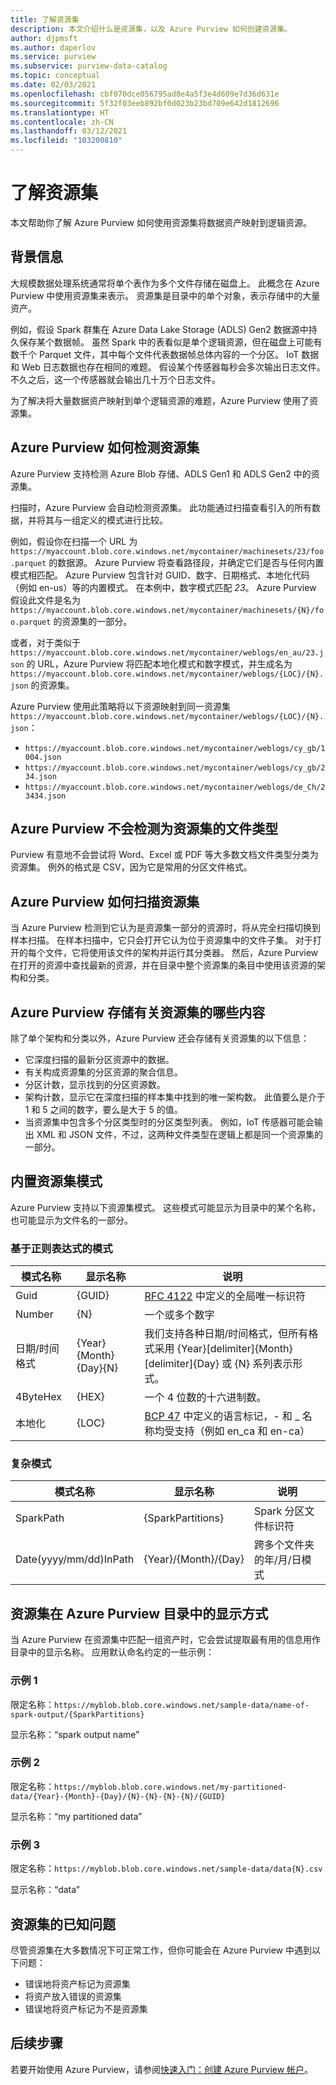 ```yaml
---
title: 了解资源集
description: 本文介绍什么是资源集，以及 Azure Purview 如何创建资源集。
author: djpmsft
ms.author: daperlov
ms.service: purview
ms.subservice: purview-data-catalog
ms.topic: conceptual
ms.date: 02/03/2021
ms.openlocfilehash: cbf070dce056795ad8e4a5f3e4d609e7d36d631e
ms.sourcegitcommit: 5f32f03eeb892bf0d023b23bd709e642d1812696
ms.translationtype: HT
ms.contentlocale: zh-CN
ms.lasthandoff: 03/12/2021
ms.locfileid: "103200810"
---
```

# <a name="understanding-resource-sets"></a>了解资源集

本文帮助你了解 Azure Purview 如何使用资源集将数据资产映射到逻辑资源。
## <a name="background-info"></a>背景信息

大规模数据处理系统通常将单个表作为多个文件存储在磁盘上。 此概念在 Azure Purview 中使用资源集来表示。 资源集是目录中的单个对象，表示存储中的大量资产。

例如，假设 Spark 群集在 Azure Data Lake Storage (ADLS) Gen2 数据源中持久保存某个数据帧。 虽然 Spark 中的表看似是单个逻辑资源，但在磁盘上可能有数千个 Parquet 文件，其中每个文件代表数据帧总体内容的一个分区。 IoT 数据和 Web 日志数据也存在相同的难题。 假设某个传感器每秒会多次输出日志文件。 不久之后，这一个传感器就会输出几十万个日志文件。

为了解决将大量数据资产映射到单个逻辑资源的难题，Azure Purview 使用了资源集。

## <a name="how-azure-purview-detects-resource-sets"></a>Azure Purview 如何检测资源集

Azure Purview 支持检测 Azure Blob 存储、ADLS Gen1 和 ADLS Gen2 中的资源集。

扫描时，Azure Purview 会自动检测资源集。 此功能通过扫描查看引入的所有数据，并将其与一组定义的模式进行比较。

例如，假设你在扫描一个 URL 为 `https://myaccount.blob.core.windows.net/mycontainer/machinesets/23/foo.parquet` 的数据源。 Azure Purview 将查看路径段，并确定它们是否与任何内置模式相匹配。 Azure Purview 包含针对 GUID、数字、日期格式、本地化代码（例如 en-us）等的内置模式。 在本例中，数字模式匹配 *23*。 Azure Purview 假设此文件是名为 `https://myaccount.blob.core.windows.net/mycontainer/machinesets/{N}/foo.parquet` 的资源集的一部分。

或者，对于类似于 `https://myaccount.blob.core.windows.net/mycontainer/weblogs/en_au/23.json` 的 URL，Azure Purview 将匹配本地化模式和数字模式，并生成名为 `https://myaccount.blob.core.windows.net/mycontainer/weblogs/{LOC}/{N}.json` 的资源集。

Azure Purview 使用此策略将以下资源映射到同一资源集 `https://myaccount.blob.core.windows.net/mycontainer/weblogs/{LOC}/{N}.json`：

- `https://myaccount.blob.core.windows.net/mycontainer/weblogs/cy_gb/1004.json`
- `https://myaccount.blob.core.windows.net/mycontainer/weblogs/cy_gb/234.json`
- `https://myaccount.blob.core.windows.net/mycontainer/weblogs/de_Ch/23434.json`

## <a name="file-types-that-azure-purview-will-not-detect-as-resource-sets"></a>Azure Purview 不会检测为资源集的文件类型

Purview 有意地不会尝试将 Word、Excel 或 PDF 等大多数文档文件类型分类为资源集。 例外的格式是 CSV，因为它是常用的分区文件格式。

## <a name="how-azure-purview-scans-resource-sets"></a>Azure Purview 如何扫描资源集

当 Azure Purview 检测到它认为是资源集一部分的资源时，将从完全扫描切换到样本扫描。 在样本扫描中，它只会打开它认为位于资源集中的文件子集。 对于打开的每个文件，它将使用该文件的架构并运行其分类器。 然后，Azure Purview 在打开的资源中查找最新的资源，并在目录中整个资源集的条目中使用该资源的架构和分类。

## <a name="what-azure-purview-stores-about-resource-sets"></a>Azure Purview 存储有关资源集的哪些内容

除了单个架构和分类以外，Azure Purview 还会存储有关资源集的以下信息：

- 它深度扫描的最新分区资源中的数据。
- 有关构成资源集的分区资源的聚合信息。
- 分区计数，显示找到的分区资源数。
- 架构计数，显示它在深度扫描的样本集中找到的唯一架构数。 此值要么是介于 1 和 5 之间的数字，要么是大于 5 的值。
- 当资源集中包含多个分区类型时的分区类型列表。 例如，IoT 传感器可能会输出 XML 和 JSON 文件，不过，这两种文件类型在逻辑上都是同一个资源集的一部分。

## <a name="built-in-resource-set-patterns"></a>内置资源集模式

Azure Purview 支持以下资源集模式。 这些模式可能显示为目录中的某个名称，也可能显示为文件名的一部分。
### <a name="regex-based-patterns"></a>基于正则表达式的模式

| 模式名称 | 显示名称 | 说明 |
|--------------|--------------|-------------|
| Guid         | {GUID}       | [RFC 4122](https://tools.ietf.org/html/rfc4122) 中定义的全局唯一标识符 |
| Number       | {N}          | 一个或多个数字 |
| 日期/时间格式 | {Year}{Month}{Day}{N}     | 我们支持各种日期/时间格式，但所有格式采用 {Year}[delimiter]{Month}[delimiter]{Day} 或 {N} 系列表示形式。 |
| 4ByteHex     | {HEX}        | 一个 4 位数的十六进制数。 |
| 本地化 | {LOC}        | [BCP 47](https://tools.ietf.org/html/bcp47) 中定义的语言标记，- 和 _ 名称均受支持（例如 en_ca 和 en-ca） |

### <a name="complex-patterns"></a>复杂模式

| 模式名称 | 显示名称 | 说明 |
|--------------|--------------|-------------|
| SparkPath    | {SparkPartitions} | Spark 分区文件标识符 |
| Date(yyyy/mm/dd)InPath  | {Year}/{Month}/{Day} | 跨多个文件夹的年/月/日模式 |


## <a name="how-resource-sets-are-displayed-in-the-azure-purview-catalog"></a>资源集在 Azure Purview 目录中的显示方式

当 Azure Purview 在资源集中匹配一组资产时，它会尝试提取最有用的信息用作目录中的显示名称。 应用默认命名约定的一些示例： 

### <a name="example-1"></a>示例 1

限定名称：`https://myblob.blob.core.windows.net/sample-data/name-of-spark-output/{SparkPartitions}`

显示名称：“spark output name”

### <a name="example-2"></a>示例 2

限定名称：`https://myblob.blob.core.windows.net/my-partitioned-data/{Year}-{Month}-{Day}/{N}-{N}-{N}-{N}/{GUID}`

显示名称：“my partitioned data”

### <a name="example-3"></a>示例 3

限定名称：`https://myblob.blob.core.windows.net/sample-data/data{N}.csv`

显示名称：“data”

## <a name="known-issues-with-resource-sets"></a>资源集的已知问题

尽管资源集在大多数情况下可正常工作，但你可能会在 Azure Purview 中遇到以下问题：

- 错误地将资产标记为资源集
- 将资产放入错误的资源集
- 错误地将资产标记为不是资源集

## <a name="next-steps"></a>后续步骤

若要开始使用 Azure Purview，请参阅[快速入门：创建 Azure Purview 帐户](create-catalog-portal.md)。
